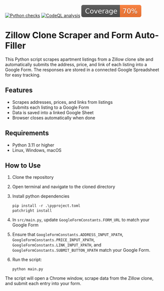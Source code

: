 [![Python checks](https://github.com/MaineDSA/zillow_scraper/actions/workflows/python.yml/badge.svg)](https://github.com/MaineDSA/zillow_scraper/actions/workflows/python.yml)
[![CodeQL analysis](https://github.com/MaineDSA/zillow_scraper/actions/workflows/codeql.yml/badge.svg)](https://github.com/MaineDSA/zillow_scraper/actions/workflows/codeql.yml)
[![Test coverage](https://raw.githubusercontent.com/MaineDSA/zillow_scraper/python-coverage-comment-action-data/badge.svg)](https://htmlpreview.github.io/?https://github.com/MaineDSA/zillow_scraper/blob/python-coverage-comment-action-data/htmlcov/index.html)


# Zillow Clone Scraper and Form Auto-Filler

This Python script scrapes apartment listings from a Zillow clone site and automatically submits the address, price, and link of each listing into a Google Form.
The responses are stored in a connected Google Spreadsheet for easy tracking.

## Features

- Scrapes addresses, prices, and links from listings
- Submits each listing to a Google Form
- Data is saved into a linked Google Sheet
- Browser closes automatically when done

## Requirements

- Python 3.11 or higher
- Linux, Windows, macOS

## How to Use

1. Clone the repository
1. Open terminal and navigate to the cloned directory
1. Install python dependencies

    ```shell
    pip install -r .\pyproject.toml
    patchright install
    ```

1. In `src/main.py`, update `GoogleFormConstants.FORM_URL` to match your Google Form
1. Ensure that `GoogleFormConstants.ADDRESS_INPUT_XPATH`, `GoogleFormConstants.PRICE_INPUT_XPATH`, `GoogleFormConstants.LINK_INPUT_XPATH`, and `GoogleFormConstants.SUBMIT_BUTTON_XPATH` match your Google Form.
1. Run the script:

    ```shell
    python main.py
    ```

The script will open a Chrome window, scrape data from the Zillow clone, and submit each entry into your form.
